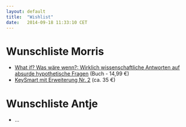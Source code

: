 ```yaml
---
layout: default
title:  "Wishlist"
date:   2014-09-18 11:33:10 CET
---
```


# Wunschliste Morris

* [What if? Was wäre wenn?: Wirklich wissenschaftliche Antworten auf absurde hypothetische Fragen](http://www.amazon.de/What-w%C3%A4re-wenn-wissenschaftliche-hypothetische/dp/3813506525) (Buch - 14,99 €)
* [KeySmart mit Erweiterung Nr. 2](http://getkeysmart.neueshop.com/keysmart/c/3397640/) (ca. 35 €)

# Wunschliste Antje

* ...
